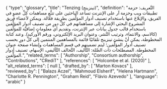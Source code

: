 {
    "type": "glossary",
    "title": "Tenzing (تينزينج)",
    "definition": "التَّعريف: حزمة تطبيقات ويب وحزمة آر على الإنترنت تساعد الباحثين على تتبُّع مساهمات كلِّ عضوٍ في الفريق، والإبلاغ عنها باستخدام تصنيف أدوار المؤلِّفين بطريقة فعَّالة.  ويمكن لأعضاء فريق المشروع البحثي الإشارة إلى مساهماتهم في كلِّ دورٍ من تصنيف أدوار المؤلِّفين باستخدام قالب جدول بيانات عبر الإنترنت، وتقديم أي معلوماتٍ إضافيَّة للمؤلِّفين (كالاسم، والانتماء، وترتيب النَّشر، وعنوان البريد الإلكتروني، ورقم الأوركيد). وعند كتابة المخطوطة، يمكن أنْ ينشئ تينزينج تلقائيًا قائمة بالمساهمين المنتمين إلى كلِّ دورٍ بحسب تصنيف أدوار المؤلِّفين؛ ليتم تضمينهم في قسم المساهمات وإنشاء صفحة عنوان المخطوطة.  المصطلحات ذات الصِّلة: التَّأليف، التَّحالف التَّأليفي، الإسهام، تصنيف أدوار المؤلِّفين.",
    "related_terms": [
        "Authorship",
        "Consortium authorship",
        "Contributions",
        "CRediT"
    ],
    "references": [
        "Holcombe et al. (2020)"
    ],
    "alt_related_terms": [
        null
    ],
    "drafted_by": [
        "Marton Kovacs"
    ],
    "reviewed_by": [
        "Balazs Aczel",
        "Mahmoud Elsherif",
        "Helena Hartmann",
        "Charlotte R. Pennington",
        "Graham Reid",
        "Flávio Azevedo"
    ],
    "language": "arabic"
}